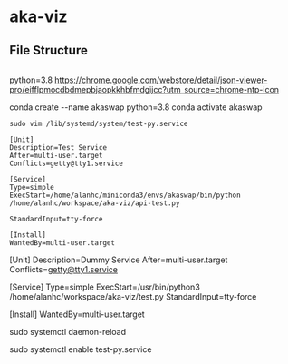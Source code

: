 aka-viz
==============
## File Structure
```

```



python=3.8
https://chrome.google.com/webstore/detail/json-viewer-pro/eifflpmocdbdmepbjaopkkhbfmdgijcc?utm_source=chrome-ntp-icon


conda create --name akaswap python=3.8
conda activate akaswap

`
sudo vim /lib/systemd/system/test-py.service
`

```
[Unit]
Description=Test Service
After=multi-user.target
Conflicts=getty@tty1.service

[Service]
Type=simple
ExecStart=/home/alanhc/miniconda3/envs/akaswap/bin/python /home/alanhc/workspace/aka-viz/api-test.py

StandardInput=tty-force

[Install]
WantedBy=multi-user.target
```
[Unit]
Description=Dummy Service
After=multi-user.target
Conflicts=getty@tty1.service

[Service]
Type=simple
ExecStart=/usr/bin/python3 /home/alanhc/workspace/aka-viz/test.py
StandardInput=tty-force

[Install]
WantedBy=multi-user.target



sudo systemctl daemon-reload

sudo systemctl enable test-py.service